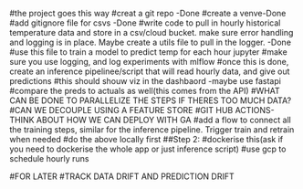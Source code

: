 #the project goes this way
#creat a git repo -Done
#create a venve-Done
#add gitignore file for csvs -Done
#write code to pull in hourly historical temperature data and store in a csv/cloud bucket. make sure error handling and logging is in place. Maybe create a 
utils file to pull in the logger. -Done
#use this file to train a model to predict temp for each hour  jupyter
#make sure you use logging, and log experiments with mlflow 
#once this is done, create an inference pipelinee/script that will read hourly data, and give out predictions
#this should shouw viz in the dashbaord -maybe use fastapi 
#compare the preds to actuals as well(this comes from the API)
#WHAT CAN BE DONE TO PARALLELIZE THE STEPS IF THERES TOO MUCH DATA?
#CAN WE DECOUPLE USING A FEATURE STORE 
#GIT HUB ACTIONS-THINK ABOUT HOW WE CAN DEPLOY WITH GA
#add a flow to connect all the training steps, similar for the inference 
pipeline. Trigger train and retrain when needed
#do the above locally first 
##Step 2:
#dockerise this(ask if you need to dockerise the whole app or just inference script)
#use gcp to schedule hourly runs 

#FOR LATER 
#TRACK DATA DRIFT AND PREDICTION DRIFT 
